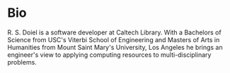
# Bio

R. S. Doiel is a software developer at Caltech Library. With 
a Bachelors of Science from USC's Viterbi School of Engineering
and Masters of Arts in Humanities from Mount Saint Mary's 
University, Los Angeles he brings an engineer's view to 
applying computing resources to multi-disciplinary problems.

